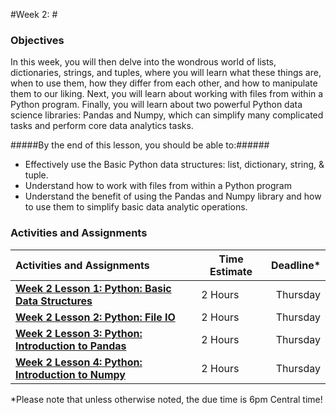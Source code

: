 #Week 2: #
### Objectives ###

In this week, you will then delve into the wondrous world of lists, dictionaries, strings, and tuples, where you will learn what these things are, when to use them, how they differ from each other, and how to manipulate them to our liking. Next, you will learn about working with files from within a Python program. Finally, you will learn about two powerful Python data science libraries: Pandas and Numpy, which can simplify many complicated tasks and perform core data analytics tasks.


#####By the end of this lesson, you should be able to:######

- Effectively use the Basic Python data structures: list, dictionary, string, & tuple.
- Understand how to work with files from within a Python program
- Understand the benefit of using the Pandas and Numpy library and how to use them to simplify basic data analytic operations.

### Activities and Assignments ###

|Activities and Assignments | Time Estimate | Deadline* | 
|:------| -----|----------:|
|**[Week 2 Lesson 1: Python: Basic Data Structures](lesson1.md)**| 2 Hours |Thursday|
|**[Week 2 Lesson 2: Python: File IO](lesson2.md)**| 2 Hours | Thursday | 
|**[Week 2 Lesson 3: Python: Introduction to Pandas](lesson3.md)**| 2 Hours | Thursday| 
|**[Week 2 Lesson 4: Python: Introduction to Numpy](lesson4.md)**| 2 Hours | Thursday| 

*Please note that unless otherwise noted, the due time is 6pm Central time!
